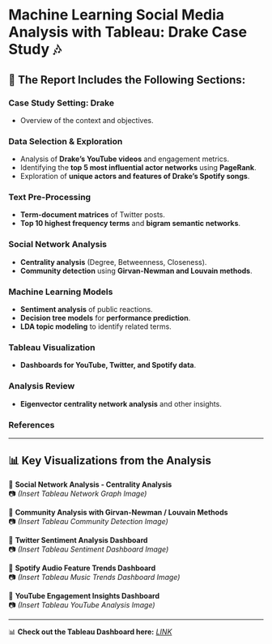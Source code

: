 # **Machine Learning Social Media Analysis with Tableau: Drake Case Study** 🎶  

## **📌 The Report Includes the Following Sections:**  

### **Case Study Setting: Drake**  
- Overview of the context and objectives.  

### **Data Selection & Exploration**  
- Analysis of **Drake’s YouTube videos** and engagement metrics.  
- Identifying the **top 5 most influential actor networks** using **PageRank**.  
- Exploration of **unique actors and features of Drake’s Spotify songs**.  

### **Text Pre-Processing**  
- **Term-document matrices** of Twitter posts.  
- **Top 10 highest frequency terms** and **bigram semantic networks**.  

### **Social Network Analysis**  
- **Centrality analysis** (Degree, Betweenness, Closeness).  
- **Community detection** using **Girvan-Newman and Louvain methods**.  

### **Machine Learning Models**  
- **Sentiment analysis** of public reactions.  
- **Decision tree models** for **performance prediction**.  
- **LDA topic modeling** to identify related terms.  

### **Tableau Visualization**  
- **Dashboards for YouTube, Twitter, and Spotify data**.  

### **Analysis Review**  
- **Eigenvector centrality network analysis** and other insights.  

### **References**  

---

## **📊 Key Visualizations from the Analysis**  

🔹 **Social Network Analysis - Centrality Analysis**  
📷 *(Insert Tableau Network Graph Image)*  

🔹 **Community Analysis with Girvan-Newman / Louvain Methods**  
📷 *(Insert Tableau Community Detection Image)*  

🔹 **Twitter Sentiment Analysis Dashboard**  
📷 *(Insert Tableau Sentiment Dashboard Image)*  

🔹 **Spotify Audio Feature Trends Dashboard**  
📷 *(Insert Tableau Music Trends Dashboard Image)*  

🔹 **YouTube Engagement Insights Dashboard**  
📷 *(Insert Tableau YouTube Analysis Image)*  

---

📊 **Check out the Tableau Dashboard here:** *[LINK](https://public.tableau.com/views/Social-Media-Analysis-Drake/Dashboard1?:language=en-GB&:sid=&:redirect=auth&:display_count=n&:origin=viz_share_link)*  
